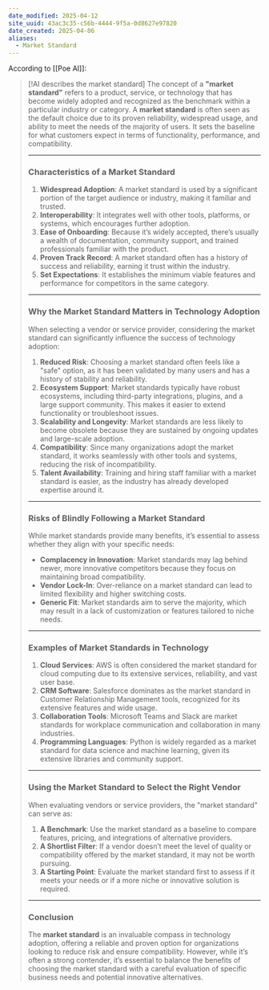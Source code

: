 ```yaml
---
date_modified: 2025-04-12
site_uuid: 43ac3c35-c56b-4444-9f5a-0d8627e97820
date_created: 2025-04-06
aliases:
  - Market Standard
---
```


According to [[Poe AI]]:

> [!AI describes the market standard]
> The concept of a **"market standard"** refers to a product, service, or technology that has become widely adopted and recognized as the benchmark within a particular industry or category. A **market standard** is often seen as the default choice due to its proven reliability, widespread usage, and ability to meet the needs of the majority of users. It sets the baseline for what customers expect in terms of functionality, performance, and compatibility.
> 
> ---
> 
> ### **Characteristics of a Market Standard**
> 
> 1. **Widespread Adoption**: A market standard is used by a significant portion of the target audience or industry, making it familiar and trusted.
> 2. **Interoperability**: It integrates well with other tools, platforms, or systems, which encourages further adoption.
> 3. **Ease of Onboarding**: Because it’s widely accepted, there’s usually a wealth of documentation, community support, and trained professionals familiar with the product.
> 4. **Proven Track Record**: A market standard often has a history of success and reliability, earning it trust within the industry.
> 5. **Set Expectations**: It establishes the minimum viable features and performance for competitors in the same category.
> 
> ---
> 
> ### **Why the Market Standard Matters in Technology Adoption**
> 
> When selecting a vendor or service provider, considering the market standard can significantly influence the success of technology adoption:
> 
> 1. **Reduced Risk**: Choosing a market standard often feels like a "safe" option, as it has been validated by many users and has a history of stability and reliability.
> 2. **Ecosystem Support**: Market standards typically have robust ecosystems, including third-party integrations, plugins, and a large support community. This makes it easier to extend functionality or troubleshoot issues.
> 3. **Scalability and Longevity**: Market standards are less likely to become obsolete because they are sustained by ongoing updates and large-scale adoption.
> 4. **Compatibility**: Since many organizations adopt the market standard, it works seamlessly with other tools and systems, reducing the risk of incompatibility.
> 5. **Talent Availability**: Training and hiring staff familiar with a market standard is easier, as the industry has already developed expertise around it.
> 
> ---
> 
> ### **Risks of Blindly Following a Market Standard**
> 
> While market standards provide many benefits, it’s essential to assess whether they align with your specific needs:
> 
> - **Complacency in Innovation**: Market standards may lag behind newer, more innovative competitors because they focus on maintaining broad compatibility.
> - **Vendor Lock-In**: Over-reliance on a market standard can lead to limited flexibility and higher switching costs.
> - **Generic Fit**: Market standards aim to serve the majority, which may result in a lack of customization or features tailored to niche needs.
> 
> ---
> 
> ### **Examples of Market Standards in Technology**
> 
> 1. **Cloud Services**: AWS is often considered the market standard for cloud computing due to its extensive services, reliability, and vast user base.
> 2. **CRM Software**: Salesforce dominates as the market standard in Customer Relationship Management tools, recognized for its extensive features and wide usage.
> 3. **Collaboration Tools**: Microsoft Teams and Slack are market standards for workplace communication and collaboration in many industries.
> 4. **Programming Languages**: Python is widely regarded as a market standard for data science and machine learning, given its extensive libraries and community support.
> 
> ---
> 
> ### **Using the Market Standard to Select the Right Vendor**
> 
> When evaluating vendors or service providers, the "market standard" can serve as:
> 
> 1. **A Benchmark**: Use the market standard as a baseline to compare features, pricing, and integrations of alternative providers.
> 2. **A Shortlist Filter**: If a vendor doesn’t meet the level of quality or compatibility offered by the market standard, it may not be worth pursuing.
> 3. **A Starting Point**: Evaluate the market standard first to assess if it meets your needs or if a more niche or innovative solution is required.
> 
> ---
> 
> ### **Conclusion**
> 
> The **market standard** is an invaluable compass in technology adoption, offering a reliable and proven option for organizations looking to reduce risk and ensure compatibility. However, while it’s often a strong contender, it’s essential to balance the benefits of choosing the market standard with a careful evaluation of specific business needs and potential innovative alternatives.